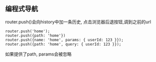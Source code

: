 ## 编程式导航

router.push()会向history中加一条历史, 点击浏览器后退按钮,调到之前的url

```
router.push('home');
router.push({path: 'home'})
router.push({name: 'home', params: { userId: 123 }});
router.push({path: 'home', query: { userId: 123 }});
```

如果提供了path, params会被忽略